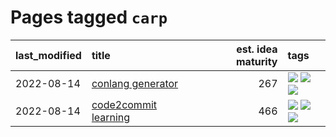# Pages tagged `carp`

|last_modified|title|est. idea maturity|tags
|:---|:---|---:|:---|
|2022-08-14|[conlang generator](../conlang_lm.md)|267|[![](https://img.shields.io/badge/tag-carp-12f6d5)](../tags/carp.md) [![](https://img.shields.io/badge/tag-dataset-aa21fc)](../tags/dataset.md) [![](https://img.shields.io/badge/tag-experimental-997e5)](../tags/experimental.md)|
|2022-08-14|[code2commit learning](../code2commit-learning.md)|466|[![](https://img.shields.io/badge/tag-carp-12f6d5)](../tags/carp.md) [![](https://img.shields.io/badge/tag-experimental-997e5)](../tags/experimental.md) [![](https://img.shields.io/badge/tag-foundation-48fb29)](../tags/foundation.md)|